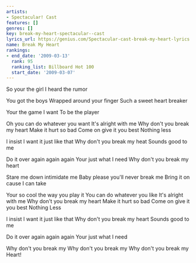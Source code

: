 ```yaml
---
artists:
- Spectacular! Cast
features: []
genres: []
key: break-my-heart-spectacular--cast
lyrics_url: https://genius.com/Spectacular-cast-break-my-heart-lyrics
name: Break My Heart
rankings:
- end_date: '2009-03-13'
  rank: 95
  ranking_list: Billboard Hot 100
  start_date: '2009-03-07'
---
```

So your the girl
I heard the rumor

You got the boys
Wrapped around your finger
Such a sweet heart breaker

Your the game I want
To be the player

Oh you can do whatever you want
It's alright with me
Why don't you break my heart
Make it hurt so bad
Come on give it you best
Nothing less

I insist I want it just like that
Why don't you break my heat
Sounds good to me

Do it over again again again
Your just what I need
Why don't you break my heart

Stare me down intimidate me
Baby please you'll never break me
Bring it on cause I can take

Your so cool the way you play it
You can do whatever you like
It's alright with me
Why don't you break my heart
Make it hurt so bad
Come on give it you best
Nothing Less

I insist I want it just like that
Why don't you break my heart
Sounds good to me

Do it over again again again
Your just what I need

Why don't you break my
Why don't you break my
Why don't you break my
Heart!
